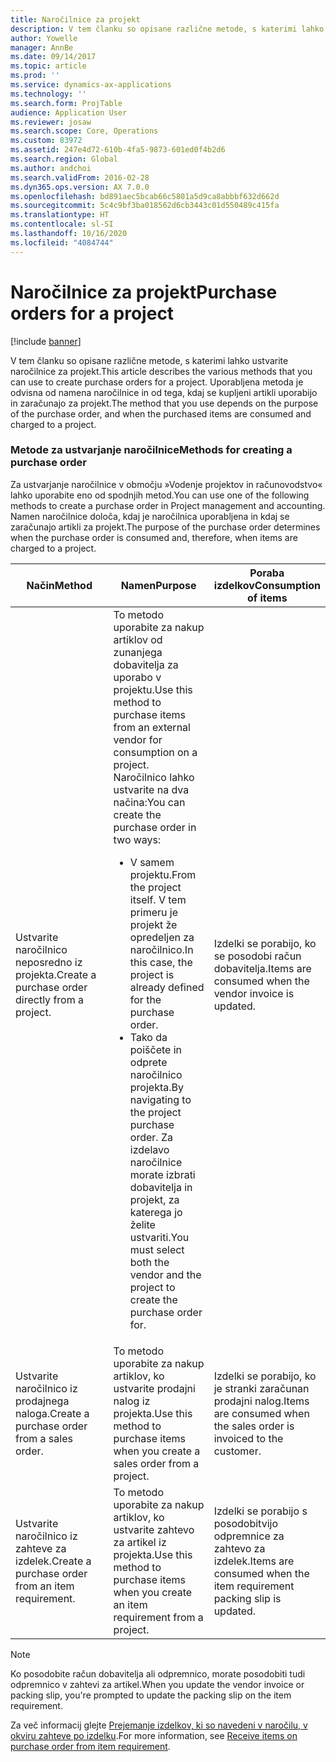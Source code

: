 ```yaml
---
title: Naročilnice za projekt
description: V tem članku so opisane različne metode, s katerimi lahko ustvarite naročilnice za projekt. Uporabljena metoda je odvisna od namena naročilnice in od tega, kdaj se kupljeni artikli uporabijo in zaračunajo za projekt.
author: Yowelle
manager: AnnBe
ms.date: 09/14/2017
ms.topic: article
ms.prod: ''
ms.service: dynamics-ax-applications
ms.technology: ''
ms.search.form: ProjTable
audience: Application User
ms.reviewer: josaw
ms.search.scope: Core, Operations
ms.custom: 83972
ms.assetid: 247e4d72-610b-4fa5-9873-601ed0f4b2d6
ms.search.region: Global
ms.author: andchoi
ms.search.validFrom: 2016-02-28
ms.dyn365.ops.version: AX 7.0.0
ms.openlocfilehash: bd891aec5bcab66c5801a5d9ca8abbbf632d662d
ms.sourcegitcommit: 5c4c9bf3ba018562d6cb3443c01d550489c415fa
ms.translationtype: HT
ms.contentlocale: sl-SI
ms.lasthandoff: 10/16/2020
ms.locfileid: "4084744"
---
```

# <a name="purchase-orders-for-a-project"></a><span data-ttu-id="6256f-104">Naročilnice za projekt</span><span class="sxs-lookup"><span data-stu-id="6256f-104">Purchase orders for a project</span></span>

[!include [banner](../includes/banner.md)]

<span data-ttu-id="6256f-105">V tem članku so opisane različne metode, s katerimi lahko ustvarite naročilnice za projekt.</span><span class="sxs-lookup"><span data-stu-id="6256f-105">This article describes the various methods that you can use to create purchase orders for a project.</span></span> <span data-ttu-id="6256f-106">Uporabljena metoda je odvisna od namena naročilnice in od tega, kdaj se kupljeni artikli uporabijo in zaračunajo za projekt.</span><span class="sxs-lookup"><span data-stu-id="6256f-106">The method that you use depends on the purpose of the purchase order, and when the purchased items are consumed and charged to a project.</span></span>

### <a name="methods-for-creating-a-purchase-order"></a><span data-ttu-id="6256f-107">Metode za ustvarjanje naročilnice</span><span class="sxs-lookup"><span data-stu-id="6256f-107">Methods for creating a purchase order</span></span>

<span data-ttu-id="6256f-108">Za ustvarjanje naročilnice v območju »Vodenje projektov in računovodstvo« lahko uporabite eno od spodnjih metod.</span><span class="sxs-lookup"><span data-stu-id="6256f-108">You can use one of the following methods to create a purchase order in Project management and accounting.</span></span> <span data-ttu-id="6256f-109">Namen naročilnice določa, kdaj je naročilnica uporabljena in kdaj se zaračunajo artikli za projekt.</span><span class="sxs-lookup"><span data-stu-id="6256f-109">The purpose of the purchase order determines when the purchase order is consumed and, therefore, when items are charged to a project.</span></span>

<table>
<colgroup>
<col width="33%" />
<col width="33%" />
<col width="33%" />
</colgroup>
<thead>
<tr class="header">
<th><span data-ttu-id="6256f-110">Način</span><span class="sxs-lookup"><span data-stu-id="6256f-110">Method</span></span></th>
<th><span data-ttu-id="6256f-111">Namen</span><span class="sxs-lookup"><span data-stu-id="6256f-111">Purpose</span></span></th>
<th><span data-ttu-id="6256f-112">Poraba izdelkov</span><span class="sxs-lookup"><span data-stu-id="6256f-112">Consumption of items</span></span></th>
</tr>
</thead>
<tbody>
<tr class="odd">
<td><span data-ttu-id="6256f-113">Ustvarite naročilnico neposredno iz projekta.</span><span class="sxs-lookup"><span data-stu-id="6256f-113">Create a purchase order directly from a project.</span></span></td>
<td><span data-ttu-id="6256f-114">To metodo uporabite za nakup artiklov od zunanjega dobavitelja za uporabo v projektu.</span><span class="sxs-lookup"><span data-stu-id="6256f-114">Use this method to purchase items from an external vendor for consumption on a project.</span></span> <span data-ttu-id="6256f-115">Naročilnico lahko ustvarite na dva načina:</span><span class="sxs-lookup"><span data-stu-id="6256f-115">You can create the purchase order in two ways:</span></span>
<ul>
<li><span data-ttu-id="6256f-116">V samem projektu.</span><span class="sxs-lookup"><span data-stu-id="6256f-116">From the project itself.</span></span> <span data-ttu-id="6256f-117">V tem primeru je projekt že opredeljen za naročilnico.</span><span class="sxs-lookup"><span data-stu-id="6256f-117">In this case, the project is already defined for the purchase order.</span></span></li>
<li><span data-ttu-id="6256f-118">Tako da poiščete in odprete naročilnico projekta.</span><span class="sxs-lookup"><span data-stu-id="6256f-118">By navigating to the project purchase order.</span></span> <span data-ttu-id="6256f-119">Za izdelavo naročilnice morate izbrati dobavitelja in projekt, za katerega jo želite ustvariti.</span><span class="sxs-lookup"><span data-stu-id="6256f-119">You must select both the vendor and the project to create the purchase order for.</span></span></li>
</ul></td>
<td><span data-ttu-id="6256f-120">Izdelki se porabijo, ko se posodobi račun dobavitelja.</span><span class="sxs-lookup"><span data-stu-id="6256f-120">Items are consumed when the vendor invoice is updated.</span></span></td>
</tr>
<tr class="even">
<td><span data-ttu-id="6256f-121">Ustvarite naročilnico iz prodajnega naloga.</span><span class="sxs-lookup"><span data-stu-id="6256f-121">Create a purchase order from a sales order.</span></span></td>
<td><span data-ttu-id="6256f-122">To metodo uporabite za nakup artiklov, ko ustvarite prodajni nalog iz projekta.</span><span class="sxs-lookup"><span data-stu-id="6256f-122">Use this method to purchase items when you create a sales order from a project.</span></span></td>
<td><span data-ttu-id="6256f-123">Izdelki se porabijo, ko je stranki zaračunan prodajni nalog.</span><span class="sxs-lookup"><span data-stu-id="6256f-123">Items are consumed when the sales order is invoiced to the customer.</span></span></td>
</tr>
<tr class="odd">
<td><span data-ttu-id="6256f-124">Ustvarite naročilnico iz zahteve za izdelek.</span><span class="sxs-lookup"><span data-stu-id="6256f-124">Create a purchase order from an item requirement.</span></span></td>
<td><span data-ttu-id="6256f-125">To metodo uporabite za nakup artiklov, ko ustvarite zahtevo za artikel iz projekta.</span><span class="sxs-lookup"><span data-stu-id="6256f-125">Use this method to purchase items when you create an item requirement from a project.</span></span></td>
<td><span data-ttu-id="6256f-126">Izdelki se porabijo s posodobitvijo odpremnice za zahtevo za izdelek.</span><span class="sxs-lookup"><span data-stu-id="6256f-126">Items are consumed when the item requirement packing slip is updated.</span></span></td>
</tr>
</tbody>
</table>

> [!NOTE] 
> <span data-ttu-id="6256f-127">Ko posodobite račun dobavitelja ali odpremnico, morate posodobiti tudi odpremnico v zahtevi za artikel.</span><span class="sxs-lookup"><span data-stu-id="6256f-127">When you update the vendor invoice or packing slip, you're prompted to update the packing slip on the item requirement.</span></span>

<span data-ttu-id="6256f-128">Za več informacij glejte [Prejemanje izdelkov, ki so navedeni v naročilu, v okviru zahteve po izdelku](tasks/receive-items-purchase-order-item-requirement.md).</span><span class="sxs-lookup"><span data-stu-id="6256f-128">For more information, see [Receive items on purchase order from item requirement](tasks/receive-items-purchase-order-item-requirement.md).</span></span>

